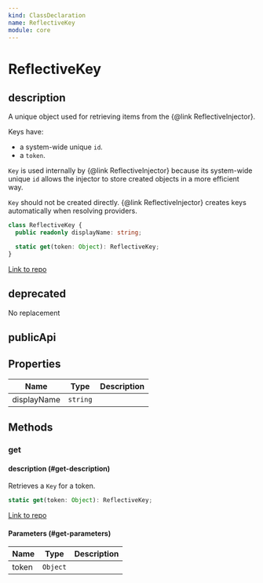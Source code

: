 ```yaml
---
kind: ClassDeclaration
name: ReflectiveKey
module: core
---
```


# ReflectiveKey

## description

A unique object used for retrieving items from the {@link ReflectiveInjector}.

Keys have:

- a system-wide unique `id`.
- a `token`.

`Key` is used internally by {@link ReflectiveInjector} because its system-wide unique `id` allows
the
injector to store created objects in a more efficient way.

`Key` should not be created directly. {@link ReflectiveInjector} creates keys automatically when
resolving
providers.

```ts
class ReflectiveKey {
  public readonly displayName: string;

  static get(token: Object): ReflectiveKey;
}
```

[Link to repo](https://github.com/timdeschryver/angular/blob/master/packages/core/src/di/reflective_key.ts#L31-L56)

## deprecated

No replacement

## publicApi

## Properties

| Name        | Type     | Description |
| ----------- | -------- | ----------- |
| displayName | `string` |             |

## Methods

### get

#### description (#get-description)

Retrieves a `Key` for a token.

```ts
static get(token: Object): ReflectiveKey;
```

[Link to repo](https://github.com/timdeschryver/angular/blob/master/packages/core/src/di/reflective_key.ts#L46-L48)

#### Parameters (#get-parameters)

| Name  | Type     | Description |
| ----- | -------- | ----------- |
| token | `Object` |             |
